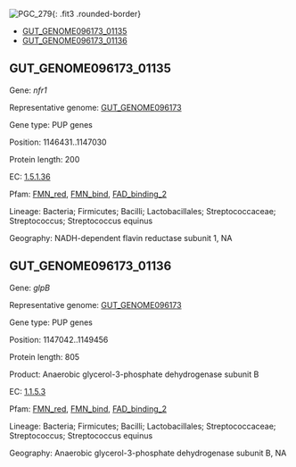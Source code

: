 ![PGC_279](../static/images/Clusters_figure/PGC_279.jpg){: .fit3 .rounded-border}

<ul id="myTab" class="nav nav-tabs">
  <li class="active">
        <a href="#tab1" data-toggle="tab">GUT_GENOME096173_01135</a>
  </li>
<li><a href="#tab2" data-toggle="tab">GUT_GENOME096173_01136</a></li>
</ul>

<div id="myTabContent" class="tab-content">
  <div class="tab-pane fade in active" id="tab1">

<h2 id="GUT_GENOME096173_01135">GUT_GENOME096173_01135</h2>
<p>Gene: <em>nfr1</em>
<p>Representative genome: <a href="https://www.ebi.ac.uk/metagenomics/genomes/MGYG-HGUT-01363">GUT_GENOME096173</a></p>
<p>Gene type: PUP genes</p>
<p>Position: 1146431..1147030</p>
<p>Protein length: 200</p>
<p>EC: <a href="https://www.brenda-enzymes.org/enzyme.php?ecno=1.5.1.36">1.5.1.36</a></p>
<p>Pfam: <a href="http://pfam.xfam.org/family/FMN_red">FMN_red</a>, <a href="http://pfam.xfam.org/family/FMN_bind">FMN_bind</a>, <a href="http://pfam.xfam.org/family/FAD_binding_2">FAD_binding_2</a></p>
<p>Lineage: Bacteria; Firmicutes; Bacilli; Lactobacillales; Streptococcaceae; Streptococcus; Streptococcus equinus</p>
<p>Geography: NADH-dependent flavin reductase subunit 1, NA</p>
  </div>

  <div class="tab-pane fade" id="tab2">

<h2 id="GUT_GENOME096173_01136">GUT_GENOME096173_01136</h2>
<p>Gene: <em>glpB</em></p>
<p>Representative genome: <a href="https://www.ebi.ac.uk/metagenomics/genomes/MGYG-HGUT-01363">GUT_GENOME096173</a></p>
<p>Gene type: PUP genes</p>
<p>Position: 1147042..1149456</p>
<p>Protein length: 805</p>
<p>Product: Anaerobic glycerol-3-phosphate dehydrogenase subunit B</p>
<p>EC: <a href="https://www.brenda-enzymes.org/enzyme.php?ecno=1.1.5.3">1.1.5.3</a></p>
<p>Pfam: <a href="http://pfam.xfam.org/family/FMN_red">FMN_red</a>, <a href="http://pfam.xfam.org/family/FMN_bind">FMN_bind</a>, <a href="http://pfam.xfam.org/family/FAD_binding_2">FAD_binding_2</a></p>
<p>Lineage: Bacteria; Firmicutes; Bacilli; Lactobacillales; Streptococcaceae; Streptococcus; Streptococcus equinus</p>
<p>Geography: Anaerobic glycerol-3-phosphate dehydrogenase subunit B, NA</p>

  </div>
</div>
